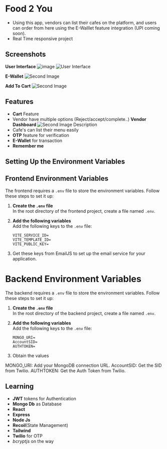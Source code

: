 
# Food 2 You

- Using this app, vendors can list their cafes on the platform, and users can order from here using the E-Walllet feature integration (UPI coming soon).
- Real Time responsive project




## Screenshots

**User Interface**
![image](https://github.com/user-attachments/assets/f0294c29-57f1-406c-9412-6a4413bbbf5b)
![User Interface](https://github.com/sanjeevs9/Food/assets/88326960/069a53e8-d9d5-4c71-8fc6-718507958b06)

**E-Wallet**
![Second Image](https://github.com/sanjeevs9/Food/assets/88326960/4ec3d827-00fe-4f9a-b53a-32708403a950)

**Add To Cart**
![Second Image](https://github.com/sanjeevs9/Food/assets/88326960/e0832ec2-c243-4aed-bdbd-b9ac7daee9b9)




## Features

- **Cart** Feature
- Vendor have multiple options (Reject/accept/complete..)
**Vendor Dashboard**
![Second Image Description](https://github.com/sanjeevs9/Food/assets/88326960/d823b6f4-0247-4f94-b9da-9f8bb2f9efdd)
- Cafe's can list their menu easily
- **OTP** feature for verification
- **E-Wallet** for transaction
- **Remember me**

## Setting Up the Environment Variables
## Frontend Environment Variables

The frontend requires a `.env` file to store the environment variables. Follow these steps to set it up:

1. **Create the `.env` file**  
   In the root directory of the frontend project, create a file named `.env`.

2. **Add the following variables**  
   Add the following keys to the `.env` file:
   ```env
   VITE_SERVICE_ID=
   VITE_TEMPLATE_ID=
   VITE_PUBLIC_KEY=
   
3. Get these keys from EmailJS to set up the email service for your application.

# Backend Environment Variables

The backend requires a `.env` file to store the environment variables. Follow these steps to set it up:

1. **Create the `.env` file**  
   In the root directory of the backend project, create a file named `.env`.

2. **Add the following variables**  
   Add the following keys to the `.env` file:
   ```env
   MONGO_URI=
   AccountSID=
   AUTHTOKEN=

3. Obtain the values

MONGO_URI: Add your MongoDB connection URL.
AccountSID: Get the SID from Twilio.
AUTHTOKEN: Get the Auth Token from Twilio.

   

   

## Learning
- **JWT** tokens for Authentication
- **Mongo Db** as Database
- **React**
- **Express**
- **Node Js**
- **Recoil**(State Management)
- **Tailwind**
- **Twilio** for OTP
- *bcryptjs* on the way
